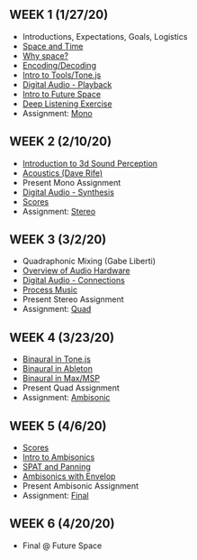 ## WEEK 1 (1/27/20)

* Introductions, Expectations, Goals, Logistics
* [Space and Time](./modules/space_and_time.md)
* [Why space?](./modules/why_space.md)
* [Encoding/Decoding](./modules/encoding_decoding.md)
* [Intro to Tools/Tone.js](./modules/intro_to_tone.md)
* [Digital Audio - Playback](./modules/digital_audio/playback.md)
* [Intro to Future Space](https://docs.google.com/presentation/d/11qJVtJ4fVxGIO6khNQCaPZeDPrM8TWvSakNJOPg_cyg/edit#slide=id.g76a701259f_0_32)
* [Deep Listening Exercise](./activities/rhythm_circle.md)
* Assignment: [Mono](./assignments/mono.md)

## WEEK 2 (2/10/20)

* [Introduction to 3d Sound Perception](./modules/3d_sound_perception.md)
* [Acoustics (Dave Rife)](https://docs.google.com/presentation/d/1o4yWg_ywl3SuF9casINW8GdZBOcn3FZ0NXqCUyEs_dc/edit#slide=id.g5057168764_0_16)
* Present Mono Assignment
* [Digital Audio - Synthesis](./modules/digital_audio/synthesis.md)
* [Scores](./modules/scores.md)
* Assignment: [Stereo](./assignments/stereo.md)

## WEEK 3 (3/2/20)

* Quadraphonic Mixing (Gabe Liberti)
* [Overview of Audio Hardware](./modules/digital_audio/hardware.md)
* [Digital Audio - Connections](./modules/digital_audio/multichannel_connections.md)
* [Process Music](./modules/process_music.md)
* Present Stereo Assignment
* Assignment: [Quad](./assignments/quad.md)

## WEEK 4 (3/23/20)

* [Binaural in Tone.js](./js/binaural.js)
* [Binaural in Ableton](./assets/SoundInSpace_envelop_binaural.zip)
* [Binaural in Max/MSP](https://www.youtube.com/watch?v=x89b8CYG8d8)
* Present Quad Assignment
* Assignment: [Ambisonic](./assignments/ambisonic.md)

## WEEK 5 (4/6/20)

* [Scores](./modules/scores.md)
* [Intro to Ambisonics](./modules/digital_audio/ambisonic.md)
* [SPAT and Panning](https://docs.google.com/presentation/d/1iIRnTA25YX8KI6nyGjT8e5XMv6kjXIC_bFFU8bgHf3I/edit#slide=id.g72e2f63175_0_9)
* [Ambisonics with Envelop]()
* Present Ambisonic Assignment
* Assignment: [Final](./assignments/final.md)

## WEEK 6 (4/20/20)

* Final @ Future Space
